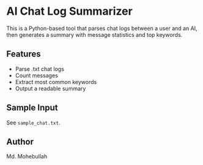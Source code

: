 # AI Chat Log Summarizer

This is a Python-based tool that parses chat logs between a user and an AI, then generates a summary with message statistics and top keywords.

## Features
- Parse .txt chat logs
- Count messages
- Extract most common keywords
- Output a readable summary

## Sample Input
See `sample_chat.txt`.

## Author
Md. Mohebullah